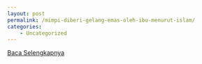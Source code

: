 ```yaml
---
layout: post
permalink: /mimpi-diberi-gelang-emas-oleh-ibu-menurut-islam/
categories:
    - Uncategorized
---
```


[Baca Selengkapnya](/04)